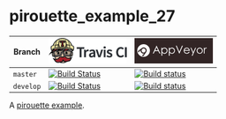 # pirouette_example_27

Branch   |[![Travis CI logo](pics/TravisCI.png)](https://travis-ci.org)                                                                                                 |[![AppVeyor logo](pics/AppVeyor.png)](https://appveyor.com)                                                                                               
---------|--------------------------------------------------------------------------------------------------------------------------------------------------------------|-----------------------------------------------------------------------------------------------------------------------------
`master` |[![Build Status](https://travis-ci.org/richelbilderbeek/pirouette_example_27.svg?branch=master)](https://travis-ci.org/richelbilderbeek/pirouette_example_27) |[![Build status](https://ci.appveyor.com/api/projects/status/ilhefx4w9a2c9c7l/branch/master?svg=true)](https://ci.appveyor.com/project/richelbilderbeek/pirouette-example-27/branch/master)
`develop`|[![Build Status](https://travis-ci.org/richelbilderbeek/pirouette_example_27.svg?branch=develop)](https://travis-ci.org/richelbilderbeek/pirouette_example_27)|[![Build status](https://ci.appveyor.com/api/projects/status/ilhefx4w9a2c9c7l/branch/develop?svg=true)](https://ci.appveyor.com/project/richelbilderbeek/pirouette-example-27/branch/develop)

A [pirouette example](https://github.com/richelbilderbeek/pirouette_examples).

